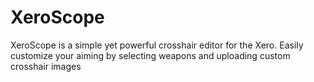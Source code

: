 # XeroScope
 XeroScope is a simple yet powerful crosshair editor for the Xero. Easily customize your aiming by selecting weapons and uploading custom crosshair images

